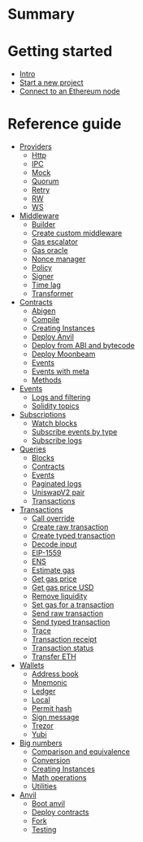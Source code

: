 # Summary

# Getting started
  - [Intro](./1_getting-started/1_intro.md)
  - [Start a new project](./1_getting-started/2_start_a_new_project.md)
  - [Connect to an Ethereum node](./1_getting-started/3_connect_to_an_ethereum_node.md)

# Reference guide
- [Providers]()
  - [Http]()
  - [IPC]()
  - [Mock]()
  - [Quorum]()
  - [Retry]()
  - [RW]()
  - [WS]()
- [Middleware]()
  - [Builder]()
  - [Create custom middleware]()
  - [Gas escalator]()
  - [Gas oracle]()
  - [Nonce manager]()
  - [Policy]()
  - [Signer]()
  - [Time lag]()
  - [Transformer]()
- [Contracts]()
  - [Abigen]()
  - [Compile]()
  - [Creating Instances]()
  - [Deploy Anvil]()
  - [Deploy from ABI and bytecode]()
  - [Deploy Moonbeam]()
  - [Events]()
  - [Events with meta]()
  - [Methods]()
- [Events]()
  - [Logs and filtering]()
  - [Solidity topics]()
- [Subscriptions]()
  - [Watch blocks]()
  - [Subscribe events by type]()
  - [Subscribe logs]()
- [Queries]()
  - [Blocks]()
  - [Contracts]()
  - [Events]()
  - [Paginated logs]()
  - [UniswapV2 pair]()
  - [Transactions]()
- [Transactions]()
  - [Call override]()
  - [Create raw transaction]()
  - [Create typed transaction]()
  - [Decode input]()
  - [EIP-1559]()
  - [ENS]() 
  - [Estimate gas]()
  - [Get gas price]()
  - [Get gas price USD]()
  - [Remove liquidity]()
  - [Set gas for a transaction]()
  - [Send raw transaction]()
  - [Send typed transaction]()
  - [Trace]()
  - [Transaction receipt]()
  - [Transaction status]()
  - [Transfer ETH]()
- [Wallets]()
  - [Address book]()
  - [Mnemonic]()
  - [Ledger]()
  - [Local]()
  - [Permit hash]()
  - [Sign message]()
  - [Trezor]()
  - [Yubi]()
- [Big numbers](./10_big-numbers/1_intro.md)
  - [Comparison and equivalence](./10_big-numbers/2_comparison-and-equivalence.md) 
  - [Conversion](./10_big-numbers/3_conversion.md)
  - [Creating Instances](./10_big-numbers/4_creating_instances.md)
  - [Math operations](./10_big-numbers/5_math-operations.md)
  - [Utilities](./10_big-numbers/6_utilities.md)
- [Anvil]()
    - [Boot anvil]()
    - [Deploy contracts]()
    - [Fork]() 
    - [Testing]()

